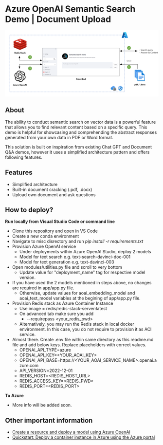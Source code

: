 # Azure OpenAI Semantic Search Demo | Document Upload

![](images/arch.png)

## About

The ability to conduct semantic search on vector data is a powerful feature that allows you to find relevant content based on a specific query. This demo is helpful for showcasing and comprehending the abstract responses generated from your own data in PDF or Word format.

This solution is built on inspiration from existing Chat GPT and Document Q&A demos, however it uses a simplified architecture pattern and offers following features.

## Features
- Simplified architecture
- Built-in document cracking (.pdf, .docx)
- Upload own document and ask questions

## How to deploy?
**Run locally from Visual Studio Code or command line**
- Clone this repository and open in VS Code
- Create a new conda environment
- Navigate to misc disrectory and run _pip install -r requirements.txt_
- Provision Azure OpenAI service
    - Under deployments within Azure OpenAI Studio, deploy 2 models
    - Model for text search e.g. text-search-davinci-doc-001
    - Model for text generation e.g. text-davinci-003
- Open modules/utilities.py file and scroll to very bottom
    - Update value for "deployment_name" tag for respective model version.
- If you have used the 2 models mentioned in steps above, no changes are required in app/app.py file.
    - Otherwise, update values for aoai_embedding_model and aoai_text_model variables at the begining of app/app.py file.
- Provision Redis stack as Azure Container Instance
    - Use image = redis/redis-stack-server:latest
    - On advanced tab make sure you add
        - --requirepass <your_redis_pwd>
    - Alternatively, you may run the Redis stack in local docker environment. In this case, you do not require to provision it as ACI service.
- Almost there. Create .env file within same directory as this readme.md file and add below keys. Replace placeholders with correct values.
    - OPENAI_API_TYPE=azure
    - OPENAI_API_KEY=<YOUR_AOAI_KEY>
    - OPENAI_API_BASE=https://<YOUR_AOAI_SERVICE_NAME>.openai.azure.com
    - API_VERSION=2022-12-01
    - REDIS_HOST=<REDIS_HOST_URL>
    - REDIS_ACCESS_KEY=<REDIS_PWD>
    - REDIS_PORT=<REDIS_PORT>

**To Azure**
- More info will be added soon.

## Other important information
- [Create a resource and deploy a model using Azure OpenAI](https://learn.microsoft.com/en-us/azure/cognitive-services/openai/how-to/create-resource)
- [Quickstart: Deploy a container instance in Azure using the Azure portal](https://learn.microsoft.com/en-us/azure/container-instances/container-instances-quickstart-portal)